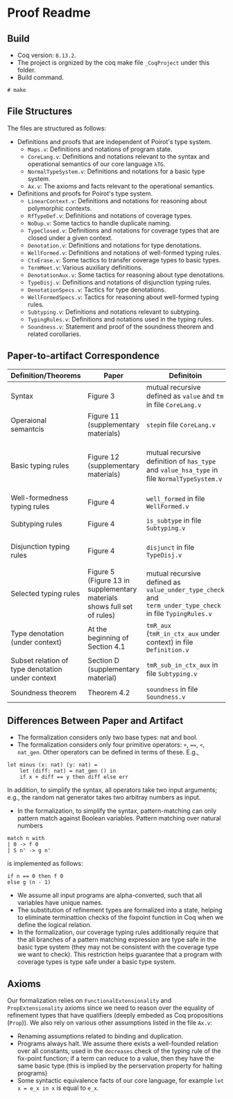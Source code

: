 # Proof Readme #

## Build ##

- Coq version: `8.13.2`.
- The project is orgnized by the coq make file `_CoqProject` under this folder.
- Build command.

```
# make
```

## File Structures ##

The files are structured as follows:
+ Definitions and proofs that are independent of Poirot's type system.
  - `Maps.v`: Definitions and notations of program state.
  - `CoreLang.v`: Definitions and notations relevant to the syntax and operational semantics of our core language `λTG`.
  - `NormalTypeSystem.v`: Definitions and notations for a basic type system.
  - `Ax.v`: The axioms and facts relevant to the operational semantics.
+ Definitions and proofs for Poirot's type system.
  - `LinearContext.v`: Definitions and notations for reasoning about polymorphic contexts.
  - `RfTypeDef.v`: Definitions and notations of coverage types.
  - `NoDup.v`: Some tactics to handle duplicate naming.
  - `TypeClosed.v`: Definitions and notations for coverage types that are closed under a given context.
  - `Denotation.v`: Definitions and notations for type denotations.
  - `WellFormed.v`: Definitions and notations of well-formed typing rules.
  - `CtxErase.v`: Some tactics to transfer coverage types to basic types.
  - `TermMeet.v`: Various auxiliary definitions.
  - `DenotationAux.v`: Some tactics for reasoning about type denotations.
  - `TypeDisj.v`: Definitions and notations of disjunction typing rules.
  - `DenotationSpecs.v`: Tactics for type denotations.
  - `WellFormedSpecs.v`: Tactics for reasoning about well-formed typing rules.
  - `Subtyping.v`: Definitions and notations relevant to subtyping.
  - `TypingRules.v`: Definitions and notations used in the  typing rules.
  - `Soundness.v`: Statement and proof of the soundness theorem and related corollaries.

## Paper-to-artifact Correspondence ##


| Definition/Theorems  | Paper | Definitoin | Notation |
| ------------- | ------------- | ------------- | ------------- |
| Syntax | Figure 3  | mutual recursive defined as `value` and `tm` in file `CoreLang.v` |  |
| Operaional semantcis | Figure 11 (supplementary materials)  | `step`in file `CoreLang.v` | `e --> v` |
| Basic typing rules | Figure 12 (supplementary materials)  | mutual recursive definition of `has_type` and `value_hsa_type` in file `NormalTypeSystem.v` | `Gamma \N- t \vin T` and `Gamma \N- t \Tin T` |
| Well-formedness typing rules | Figure 4  | `well_formed` in file `WellFormed.v`  | |
| Subtyping rules | Figure 4  | `is_subtype` in file `Subtyping.v`  | `Gamma \C- t1 \<: t2` |
| Disjunction typing rules | Figure 4  | `disjunct` in file `TypeDisj.v` | `Gamma \C- t1 \tyor t2 \tyeq t3` |
| Selected typing rules | Figure 5 (Figure 13 in supplementary materials shows full set of rules) | mutual recursive defined as `value_under_type_check` and `term_under_type_check` in file `TypingRules.v` | `Gamma \C- t \Vin T` and `Gamma \C- t \Tin T`|
| Type denotation (under context) | At the beginning of Section 4.1 | `tmR_aux` (`tmR_in_ctx_aux` under context) in file `Definition.v` | |
| Subset relation of type denotation under context | Section D (supplementary material) | `tmR_sub_in_ctx_aux` in file `Subtyping.v` |
| Soundness theorem | Theorem 4.2 | `soundness` in file `Soundness.v`  | |

## Differences Between Paper and Artifact ##

- The formalization considers only two base types: nat and bool.
- The formalization considers only four primitive operators: `+`, `==`, `<`, `nat_gen`. Other operators can be defined in terms of these. E.g.,

```
let minus (x: nat) (y: nat) =
    let (diff: nat) = nat_gen () in
    if x + diff == y then diff else err
```

In addition, to simplify the syntax, all operators take two input arguments; e.g., the random nat generator takes two arbitray numbers as input.
- In the formalization, to simplify the syntax, pattern-matching can only pattern match against Boolean variables. Pattern matching over natural numbers

```
match n with
| 0 -> f 0
| S n' -> g n' 
```

is implemented as follows:

```
if n == 0 then f 0
else g (n - 1)
```

- We assume all input programs are alpha-converted, such that all variables have unique names.
- The substitution of refinement types are formalized into a state, helping to eliminate terminattion checks of the fixpoint function in Coq when we define the logical relation.
- In the formalization, our coverage typing rules additionally require that the all branches of a pattern matching expression are type safe in the basic type system (they may not be consistent with the coverage type we want to check).  This restriction helps guarantee that a program with coverage types is type safe under a basic type system.

## Axioms ##

Our formalization relies on `FunctionalExtensionality` and `PropExtensionality` axioms since we need to reason over the equality of refinement types that have qualifiers (deeply embeded as Coq propositions (`Prop`)). We also rely on various other assumptions listed in the file `Ax.v`:
- Renaming assumptions related to binding and duplication.
- Programs always halt. We assume there exists a well-founded relation over all constants, used in the `decreases` check of the typing rule of the fix-point function; if a term can reduce to a value, then they have the same basic type (this is implied by the perservation property for halting programs)
- Some syntactic equivalence facts of our core language, for example `let x = e_x in x` is equal to `e_x`.  
